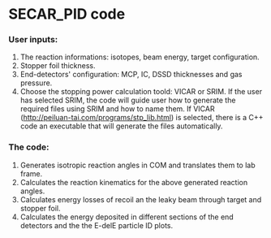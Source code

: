 # SECAR_PID code

### User inputs:
1. The reaction informations: isotopes, beam energy, target configuration.
2. Stopper foil thickness.
3. End-detectors' configuration: MCP, IC, DSSD thicknesses and gas pressure.
4. Choose the stopping power calculation toold: VICAR or SRIM. If the user has selected SRIM, the code will guide user how to generate the required files using SRIM and how to name them. If VICAR (http://peiluan-tai.com/programs/stp_lib.html) is selected, there is a C++ code an executable that will generate the files automatically. 

### The code:
1. Generates isotropic reaction angles in COM and translates them to lab frame.
2. Calculates the reaction kinematics for the above generated reaction angles.
3. Calculates energy losses of recoil an the leaky beam through target and stopper foil.
4. Calculates the energy deposited in different sections of the end detectors and the the E-delE particle ID plots.
